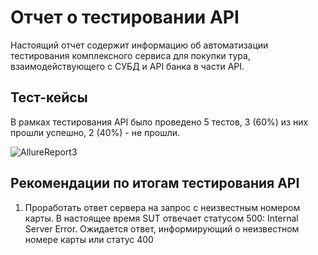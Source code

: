 # Отчет о тестировании API

Настоящий отчет содержит информацию об автоматизации тестирования комплексного сервиса для покупки тура, взаимодействующего с СУБД и API банка в части API.

## Тест-кейсы
В рамках тестирования API было проведено 5 тестов, 3 (60%) из них прошли успешно, 2 (40%) - не прошли.

![AllureReport3](https://user-images.githubusercontent.com/91226368/172935580-2c036a7f-f215-42cf-9b41-8e13975b01e0.png)

## Рекомендации по итогам тестирования API
1. Проработать ответ сервера на запрос с неизвестным номером карты. В настоящее время SUT отвечает статусом 500: Internal Server Error. Ожидается ответ, информирующий о неизвестном номере карты или статус 400 
